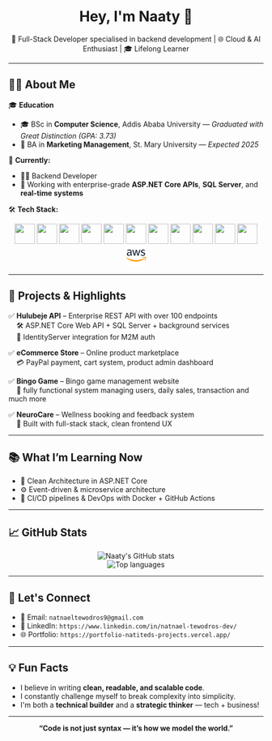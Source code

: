 <h1 align="center">Hey, I'm Naaty 👋</h1>
<p align="center">🚀 Full-Stack Developer specialised in backend development | 🌐 Cloud & AI Enthusiast | 🎓 Lifelong Learner</p>

---

## 🧑‍💻 About Me

🎓 **Education**  
- 🎓 BSc in **Computer Science**, Addis Ababa University — *Graduated with Great Distinction (GPA: 3.73)*  
- 📘 BA in **Marketing Management**, St. Mary University — *Expected 2025*

💼 **Currently:**  
- 👨‍💻 Backend Developer  
- 🧠 Working with enterprise-grade **ASP.NET Core APIs**, **SQL Server**, and **real-time systems**

🛠️ **Tech Stack:**

<p align="center">
  <img src="https://cdn.jsdelivr.net/gh/devicons/devicon/icons/csharp/csharp-original.svg" width="40" height="40"/>
  <img src="https://cdn.jsdelivr.net/gh/devicons/devicon/icons/javascript/javascript-original.svg" width="40" height="40"/>
  <img src="https://cdn.jsdelivr.net/gh/devicons/devicon/icons/typescript/typescript-original.svg" width="40" height="40"/>
  <img src="https://cdn.jsdelivr.net/gh/devicons/devicon/icons/dot-net/dot-net-original.svg" width="40" height="40"/>
  <img src="https://cdn.jsdelivr.net/gh/devicons/devicon/icons/react/react-original.svg" width="40" height="40"/>
  <img src="https://cdn.jsdelivr.net/gh/devicons/devicon/icons/nextjs/nextjs-original.svg" width="40" height="40" style="background-color:white;"/>
  <img src="https://cdn.jsdelivr.net/gh/devicons/devicon/icons/nodejs/nodejs-original.svg" width="40" height="40"/>
  <img src="https://cdn.jsdelivr.net/gh/devicons/devicon/icons/mongodb/mongodb-original.svg" width="40" height="40"/>
  <img src="https://upload.wikimedia.org/wikipedia/commons/8/87/Sql_data_base_with_logo.png" width="40" height="40"/>
  <img src="https://cdn.jsdelivr.net/gh/devicons/devicon/icons/git/git-original.svg" width="40" height="40"/>
  <img src="https://cdn.jsdelivr.net/gh/devicons/devicon/icons/github/github-original.svg" width="40" height="40"/>
  <img src="https://raw.githubusercontent.com/devicons/devicon/master/icons/amazonwebservices/amazonwebservices-original-wordmark.svg" width="40" height="40"/>
</p>

---

## 🚀 Projects & Highlights

✅ **Hulubeje API** – Enterprise REST API with over 100 endpoints  
&nbsp;&nbsp;&nbsp;&nbsp;🛠 ASP.NET Core Web API + SQL Server + background services  
&nbsp;&nbsp;&nbsp;&nbsp;🔐 IdentityServer integration for M2M auth

✅ **eCommerce Store** – Online product marketplace  
&nbsp;&nbsp;&nbsp;&nbsp;💳 PayPal payment, cart system, product admin dashboard

✅ **Bingo Game** – Bingo game management website  
&nbsp;&nbsp;&nbsp;&nbsp;🔗 fully functional system managing users, daily sales, transaction and much more

✅ **NeuroCare** – Wellness booking and feedback system  
&nbsp;&nbsp;&nbsp;&nbsp;🧠 Built with full-stack stack, clean frontend UX

---

## 📚 What I’m Learning Now

- 🧼 Clean Architecture in ASP.NET Core  
- ⚙️ Event-driven & microservice architecture  
- 🧪 CI/CD pipelines & DevOps with Docker + GitHub Actions  

---

## 📈 GitHub Stats

<p align="center">
  <img src="https://github-readme-stats.vercel.app/api?username=natiTED&show_icons=true&theme=radical" alt="Naaty's GitHub stats" />
  <br />
  <img src="https://github-readme-stats.vercel.app/api/top-langs/?username=natiTED&layout=compact&theme=radical" alt="Top languages" />
</p>

>
---

## 🤝 Let's Connect

- 📧 Email: `natnaeltewodros9@gmail.com`
- 💼 LinkedIn: `https://www.linkedin.com/in/natnael-tewodros-dev/`
- 🌐 Portfolio: `https://portfolio-natiteds-projects.vercel.app/`

---

## 💡 Fun Facts
 
- I believe in writing **clean, readable, and scalable code**.  
- I constantly challenge myself to break complexity into simplicity.  
- I'm both a **technical builder** and a **strategic thinker** — tech + business!

---

<p align="center">
  <b>“Code is not just syntax — it’s how we model the world.”</b>  
</p>
